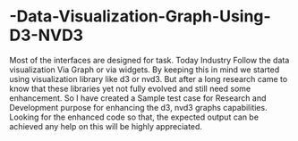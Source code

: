 # -Data-Visualization-Graph-Using-D3-NVD3
Most of the interfaces are designed for task. Today Industry Follow the data visualization Via Graph or via widgets. By keeping this in mind we started using visualization library like d3 or nvd3. But after a long research came to know that these libraries yet not fully evolved and still need some enhancement.   So I have created a Sample test case for Research and Development purpose for enhancing the d3, nvd3 graphs capabilities. Looking for the enhanced code so that, the expected output can be achieved any help on this will be highly appreciated.

